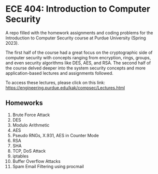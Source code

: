 # ECE 404: Introduction to Computer Security

A repo filled with the homework assignments and coding problems for the Introduction to Computer Security course at Purdue University (Spring 2023).

The first half of the course had a great focus on the cryptographic side of computer security with concepts ranging from encryption, rings, groups, and even security algorithms like DES, AES, and RSA. The second half of the course delved deeper into the system security concepts and more application-based lectures and assignments followed.

To access these lectures, please click on this link: https://engineering.purdue.edu/kak/compsec/Lectures.html


## Homeworks

1. Brute Force Attack
2. DES
3. Modulo Arithmetic
4. AES
5. Pseudo RNGs, X.931, AES in Counter Mode
6. RSA
7. SHA
8. TCP, DoS Attack
9. iptables
10. Buffer Overflow Attacks
11. Spam Email Filtering using procmail
